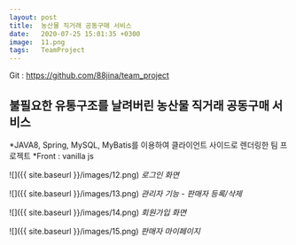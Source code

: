 ```yaml
---
layout: post
title:  농산물 직거래 공동구매 서비스 
date:   2020-07-25 15:01:35 +0300
image:  11.png
tags:   TeamProject
---
```


Git : https://github.com/88jina/team_project

## 불필요한 유통구조를 날려버린 농산물 직거래 공동구매 서비스

*JAVA8, Spring, MySQL, MyBatis를 이용하여 클라이언트 사이드로 렌더링한 팀 프로젝트
*Front : vanilla js

![]({{ site.baseurl }}/images/12.png)
*로그인 화면*

![]({{ site.baseurl }}/images/13.png)
*관리자 기능 - 판매자 등록/삭제*

![]({{ site.baseurl }}/images/14.png)
*회원가입 화면*

![]({{ site.baseurl }}/images/15.png)
*판매자 마이페이지* 



